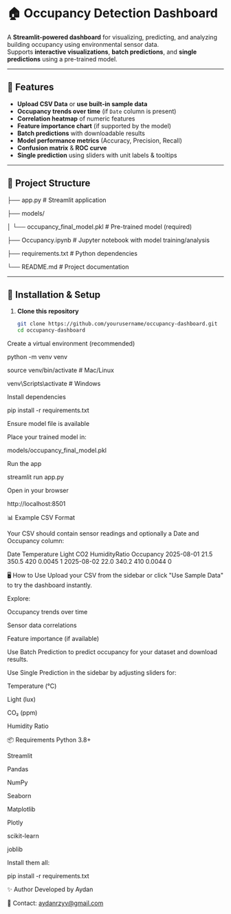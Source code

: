 # 🏠 Occupancy Detection Dashboard

A **Streamlit-powered dashboard** for visualizing, predicting, and analyzing building occupancy using environmental sensor data.  
Supports **interactive visualizations**, **batch predictions**, and **single predictions** using a pre-trained model.

---

## 📌 Features

- **Upload CSV Data** or **use built-in sample data**  
- **Occupancy trends over time** (if `Date` column is present)  
- **Correlation heatmap** of numeric features  
- **Feature importance chart** (if supported by the model)  
- **Batch predictions** with downloadable results  
- **Model performance metrics** (Accuracy, Precision, Recall)  
- **Confusion matrix** & **ROC curve**  
- **Single prediction** using sliders with unit labels & tooltips  

---

## 📂 Project Structure


├── app.py # Streamlit application

├── models/

│ └── occupancy_final_model.pkl # Pre-trained model (required)

├── Occupancy.ipynb # Jupyter notebook with model training/analysis

├── requirements.txt # Python dependencies

└── README.md # Project documentation

---

## 🚀 Installation & Setup

1. **Clone this repository**
   ```bash
   git clone https://github.com/yourusername/occupancy-dashboard.git
   cd occupancy-dashboard
Create a virtual environment (recommended)


python -m venv venv

source venv/bin/activate   # Mac/Linux

venv\Scripts\activate      # Windows

Install dependencies


pip install -r requirements.txt

Ensure model file is available

Place your trained model in:

models/occupancy_final_model.pkl

Run the app


streamlit run app.py

Open in your browser

http://localhost:8501

📊 Example CSV Format

Your CSV should contain sensor readings and optionally a Date and Occupancy column:

Date	      Temperature	   Light  	CO2	 HumidityRatio	  Occupancy
2025-08-01	  21.5	      350.5	   420	 0.0045	         1
2025-08-02	  22.0	      340.2	   410	 0.0044	         0

🖥 How to Use
Upload your CSV from the sidebar or click "Use Sample Data" to try the dashboard instantly.

Explore:

Occupancy trends over time

Sensor data correlations

Feature importance (if available)

Use Batch Prediction to predict occupancy for your dataset and download results.

Use Single Prediction in the sidebar by adjusting sliders for:

Temperature (°C)

Light (lux)

CO₂ (ppm)

Humidity Ratio

📦 Requirements
Python 3.8+

Streamlit

Pandas

NumPy

Seaborn

Matplotlib

Plotly

scikit-learn

joblib

Install them all:

pip install -r requirements.txt


✨ Author
Developed by Aydan

📧 Contact: aydanrzyv@gmail.com




